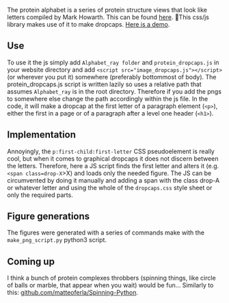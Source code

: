 The protein alphabet is a series of protein structure views that look like letters compiled by Mark Howarth. This can be found [here](http://www.bioch.ox.ac.uk/howarth/alphabet.htm).
This css/js library makes use of it to make dropcaps. [Here is a demo](https://rawgit.com/matteoferla/protein_alphabet_dropcaps/master/demo.html).

## Use
To use it the js simply add `Alphabet_ray folder` and `protein_dropcaps.js` in your website directory and add `<script src="image_dropcaps.js"></script>` (or wherever you put it) somewhere (preferably bottommost of body).
The protein_dropcaps.js script is written lazily so uses a relative path that assumes `Alphabet_ray` is in the root directory. Therefore if you add the pngs to somewhere else change the path accordingly within the js file.
In the code, it will make a dropcap at the first letter of a paragraph element (`<p>`), either the first in a page or of a paragraph after a level one header (`<h1>`).

## Implementation
Annoyingly, the `p:first-child:first-letter` CSS pseudoelement is really cool, but when it comes to graphical dropcaps it does not discern between the letters.
Therefore, here a JS script finds the first letter and alters it (e.g. `<span class=drop-X`>X</span>) and loads only the needed figure.
The JS can be circumvented by doing it manually and adding a span with the class drop-A or whatever letter and using the whole of the `dropcaps.css` style sheet or only the required parts.

## Figure generations
The figures were generated with a series of commands make with the `make_png_script.py` python3 script.

## Coming up
I think a bunch of protein complexes throbbers (spinning things, like circle of balls or marble, that appear when you wait) would be fun...
Similarly to this: [github.com/matteoferla/Spinning-Python](https://github.com/matteoferla/Spinning-Python).